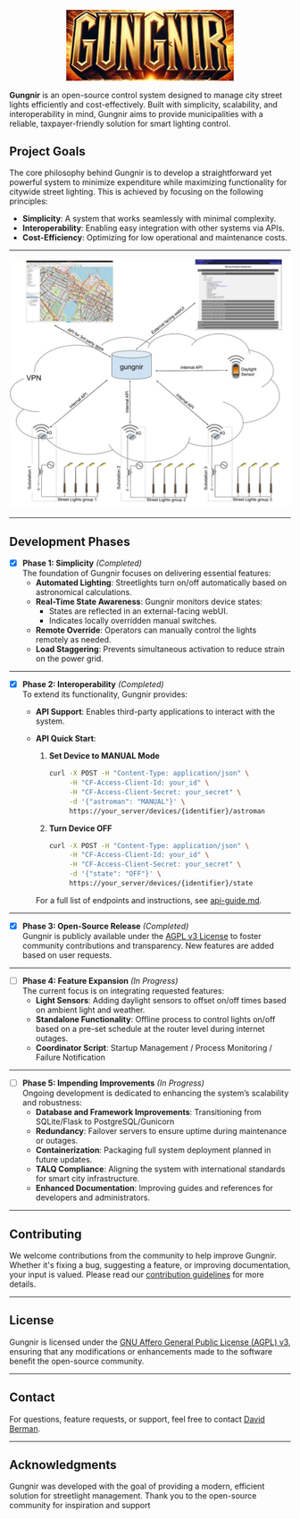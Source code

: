 <p align="center">
  <img src="assets/gungir-title.png" alt="Gungnir" width="300">
</p>


**Gungnir** is an open-source control system designed to manage city street lights efficiently and cost-effectively. Built with simplicity, scalability, and interoperability in mind, Gungnir aims to provide municipalities with a reliable, taxpayer-friendly solution for smart lighting control.

## Project Goals
The core philosophy behind Gungnir is to develop a straightforward yet powerful system to minimize expenditure while maximizing functionality for citywide street lighting. This is achieved by focusing on the following principles:
- **Simplicity**: A system that works seamlessly with minimal complexity.
- **Interoperability**: Enabling easy integration with other systems via APIs.
- **Cost-Efficiency**: Optimizing for low operational and maintenance costs.

---

![Gungnir Diagram](assets/gungnir-diagram.jpg "System Diagram of Gungnir")


---

## Development Phases

- [x] **Phase 1: Simplicity** *(Completed)*  
  The foundation of Gungnir focuses on delivering essential features:
  - **Automated Lighting**: Streetlights turn on/off automatically based on astronomical calculations.
  - **Real-Time State Awareness**: Gungnir monitors device states:
    - States are reflected in an external-facing webUI.
    - Indicates locally overridden manual switches.
  - **Remote Override**: Operators can manually control the lights remotely as needed.
  - **Load Staggering**: Prevents simultaneous activation to reduce strain on the power grid.

---

- [x] **Phase 2: Interoperability** *(Completed)*  
  To extend its functionality, Gungnir provides:  
  - **API Support**: Enables third-party applications to interact with the system.
  - **API Quick Start**:  

    1. **Set Device to MANUAL Mode**  
       ```bash
       curl -X POST -H "Content-Type: application/json" \
            -H "CF-Access-Client-Id: your_id" \
            -H "CF-Access-Client-Secret: your_secret" \
            -d '{"astroman": "MANUAL"}' \
            https://your_server/devices/{identifier}/astroman
       ```

    2. **Turn Device OFF**  
       ```bash
       curl -X POST -H "Content-Type: application/json" \
            -H "CF-Access-Client-Id: your_id" \
            -H "CF-Access-Client-Secret: your_secret" \
            -d '{"state": "OFF"}' \
            https://your_server/devices/{identifier}/state
       ```

    For a full list of endpoints and instructions, see [api-guide.md](./api-guide.md).

---

- [x] **Phase 3: Open-Source Release** *(Completed)*  
  Gungnir is publicly available under the [AGPL v3 License](./LICENSE.md) to foster community contributions and transparency. New features are added based on user requests.

---

- [ ] **Phase 4: Feature Expansion** *(In Progress)*  
  The current focus is on integrating requested features:
  - **Light Sensors**: Adding daylight sensors to offset on/off times based on ambient light and weather.
  - **Standalone Functionality**: Offline process to control lights on/off based on a pre-set schedule at the router level during internet outages.
  - **Coordinator Script**: Startup Management / Process Monitoring / Failure Notification

---

- [ ] **Phase 5: Impending Improvements** *(In Progress)*  
  Ongoing development is dedicated to enhancing the system’s scalability and robustness:
  - **Database and Framework Improvements**: Transitioning from SQLite/Flask to PostgreSQL/Gunicorn
  - **Redundancy**: Failover servers to ensure uptime during maintenance or outages.
  - **Containerization**: Packaging full system deployment planned in future updates.
  - **TALQ Compliance**: Aligning the system with international standards for smart city infrastructure.
  - **Enhanced Documentation**: Improving guides and references for developers and administrators.

---

## Contributing
We welcome contributions from the community to help improve Gungnir. Whether it's fixing a bug, suggesting a feature, or improving documentation, your input is valued. Please read our [contribution guidelines](CONTRIBUTING.md) for more details.

---

## License
Gungnir is licensed under the [GNU Affero General Public License (AGPL) v3](./LICENSE.md), ensuring that any modifications or enhancements made to the software benefit the open-source community.

---

## Contact
For questions, feature requests, or support, feel free to contact [David Berman](mailto:david@berman.is).

---

## Acknowledgments
Gungnir was developed with the goal of providing a modern, efficient solution for streetlight management. Thank you to the open-source community for inspiration and support
